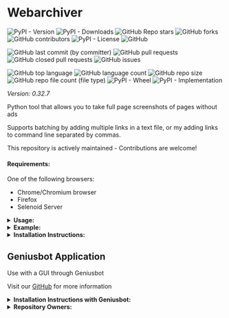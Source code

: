# Webarchiver

![PyPI - Version](https://img.shields.io/pypi/v/webarchiver)
![PyPI - Downloads](https://img.shields.io/pypi/dd/webarchiver)
![GitHub Repo stars](https://img.shields.io/github/stars/Knuckles-Team/webarchiver)
![GitHub forks](https://img.shields.io/github/forks/Knuckles-Team/webarchiver)
![GitHub contributors](https://img.shields.io/github/contributors/Knuckles-Team/webarchiver)
![PyPI - License](https://img.shields.io/pypi/l/webarchiver)
![GitHub](https://img.shields.io/github/license/Knuckles-Team/webarchiver)

![GitHub last commit (by committer)](https://img.shields.io/github/last-commit/Knuckles-Team/webarchiver)
![GitHub pull requests](https://img.shields.io/github/issues-pr/Knuckles-Team/webarchiver)
![GitHub closed pull requests](https://img.shields.io/github/issues-pr-closed/Knuckles-Team/webarchiver)
![GitHub issues](https://img.shields.io/github/issues/Knuckles-Team/webarchiver)

![GitHub top language](https://img.shields.io/github/languages/top/Knuckles-Team/webarchiver)
![GitHub language count](https://img.shields.io/github/languages/count/Knuckles-Team/webarchiver)
![GitHub repo size](https://img.shields.io/github/repo-size/Knuckles-Team/webarchiver)
![GitHub repo file count (file type)](https://img.shields.io/github/directory-file-count/Knuckles-Team/webarchiver)
![PyPI - Wheel](https://img.shields.io/pypi/wheel/webarchiver)
![PyPI - Implementation](https://img.shields.io/pypi/implementation/webarchiver)

*Version: 0.32.7*

Python tool that allows you to take full page screenshots of pages without ads

Supports batching by adding multiple links in a text file, or my adding links to command line separated by commas.

This repository is actively maintained - Contributions are welcome!

#### Requirements:

One of the following browsers:

- Chrome/Chromium browser
- Firefox
- Selenoid Server

<details>
  <summary><b>Usage:</b></summary>

| Short Flag | Long Flag    | Description                                                |
|------------|--------------|------------------------------------------------------------|
| -h         | --help       | See Usage                                                  |
| -b         | --browser    | Specify browser: Chrome / Firefox / Selenoid               |
| -c         | --clean      | Convert mobile sites to regular site                       |
| -d         | --directory  | Location where the images will be saved                    |
|            | --dpi        | DPI for the image                                          |
| -e         | --executor   | Execution environment: Local / Selenoid Host\|Selenoid URL |
| -f         | --file       | Text file to read the URL(s) from                          |
| -l         | --links      | Comma separated URL(s)                                     |
| -i         | --image-type | Save images as PNG or JPEG                                 |
| -p         | --processes  | Number of processes to run concurrently                    |
| -s         | --scrape     | Scrape URL(s) by Downloading                               |
| -u         | --url-filter | Filter URL(s) that contain this string                     |
| -z         | --zoom       | The zoom to use on the browser                             |

</details>

<details>
  <summary><b>Example:</b></summary>

```bash
webarchiver -c -f <links_file.txt> -l "<URL1,URL2,URL3>" -i 'jpeg' -d "~/Downloads" -z 100 --dpi 1 --browser "Firefox"
```

```bash
webarchiver -c -f <links_file.txt> -l "<URL1,URL2,URL3>" -i 'png' -d "~/Downloads" -z 100 --dpi 1 --executor "selenoid|http://selenoid.com/wd/hub" --browser "Chrome"
```

```bash
webarchiver -s -f <links_file.txt> -l "<URL1,URL2,URL3>"
```

</details>

<details>
  <summary><b>Installation Instructions:</b></summary>

Install Python Package

```bash
python -m pip install webarchiver
```

</details>


## Geniusbot Application

Use with a GUI through Geniusbot

Visit our [GitHub](https://github.com/Knuckles-Team/geniusbot) for more information

<details>
  <summary><b>Installation Instructions with Geniusbot:</b></summary>

Install Python Package

```bash
python -m pip install geniusbot
```

</details>

<details>
  <summary><b>Repository Owners:</b></summary>


<img width="100%" height="180em" src="https://github-readme-stats.vercel.app/api?username=Knucklessg1&show_icons=true&hide_border=true&&count_private=true&include_all_commits=true" />

![GitHub followers](https://img.shields.io/github/followers/Knucklessg1)
![GitHub User's stars](https://img.shields.io/github/stars/Knucklessg1)
</details>
